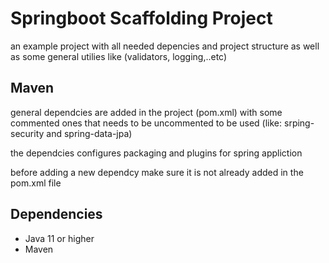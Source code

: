 # Springboot Scaffolding Project

an example project with all needed depencies and project structure as well as some general utilies like (validators, logging,..etc)




## Maven

general dependcies are added in the project (pom.xml) with some commented ones that needs to be uncommented to be used (like: srping-security and spring-data-jpa)

the dependcies configures packaging and plugins for spring appliction

before adding a new dependcy make sure it is not already added in the pom.xml file


## Dependencies 

* Java 11 or higher
* Maven 
